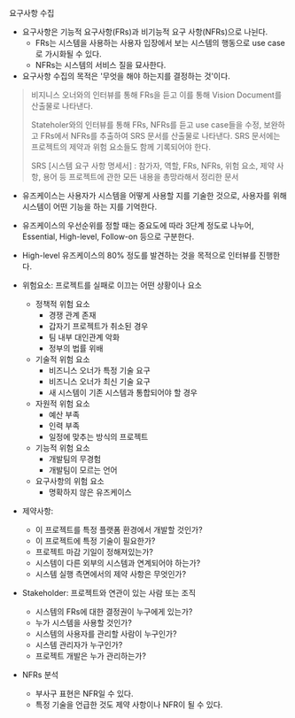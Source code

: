 요구사항 수집

+ 요구사항은 기능적 요구사항(FRs)과 비기능적 요구 사항(NFRs)으로 나뉜다.
  + FRs는 시스템을 사용하는 사용자 입장에서 보는 시스템의 행동으로 use case로 가시화될 수 있다.
  + NFRs는 시스템의 서비스 질을 묘사한다.
+ 요구사항 수집의 목적은 '무엇을 해야 하는지를 결정하는 것'이다.

> 비지니스 오너와의 인터뷰를 통해 FRs을 듣고 이를 통해 Vision Document를 산출물로 나타낸다.
>
> Stateholer와의 인터뷰를 통해 FRs, NFRs를 듣고 use case들을 수정, 보완하고 FRs에서 NFRs를 추출하여 SRS 문서를 산출물로 나타낸다. SRS 문서에는 프로젝트의 제약과 위험 요소들도 함께 기록되어야 한다.
>
> SRS [시스템 요구 사항 명세서] : 참가자, 역할, FRs, NFRs, 위험 요소, 제약 사항, 용어 등 프로젝트에 관한 모든 내용을 총망라해서 정리한 문서



+ 유즈케이스는 사용자가 시스템을 어떻게 사용할 지를 기술한 것으로, 사용자를 위해 시스템이 어떤 기능을 하는 지를 기억한다.
+ 유즈케이스의 우선순위를 정할 때는 중요도에 따라 3단계 정도로 나누어, Essential, High-level, Follow-on 등으로 구분한다.
+ High-level 유즈케이스의 80% 정도를 발견하는 것을 목적으로 인터뷰를 진행한다.



+ 위험요소: 프로젝트를 실패로 이끄는 어떤 상황이나 요소
  + 정책적 위험 요소
    + 경쟁 관계 존재
    + 갑자기 프로젝트가 취소된 경우
    + 팀 내부 대인관계 악화
    + 정부의 법률 위배
  + 기술적 위험 요소
    + 비즈니스 오너가 특정 기술 요구
    + 비즈니스 오너가 최신 기술 요구
    + 새 시스템이 기존 시스템과 통합되어야 할 경우
  + 자원적 위험 요소
    + 예산 부족
    + 인력 부족
    + 일정에 맞추는 방식의 프로젝트
  + 기능적 위험 요소
    + 개발팀의 무경험
    + 개발팀이 모르는 언어
  + 요구사항의 위험 요소
    + 명확하지 않은 유즈케이스
+ 제약사항:
  + 이 프로젝트를 특정 플랫폼 환경에서 개발할 것인가?
  + 이 프로젝트에 특정 기술이 필요한가?
  + 프로젝트 마감 기일이 정해져있는가?
  + 시스템이 다른 외부의 시스템과 연계되어야 하는가?
  + 시스템 실행 측면에서의 제약 사항은 무엇인가?
+ Stakeholder: 프로젝트와 연관이 있는 사람 또는 조직
  + 시스템의 FRs에 대한 결정권이 누구에게 있는가?
  + 누가 시스템을 사용할 것인가?
  + 시스템의 사용자를 관리할 사람이 누구인가?
  + 시스템 관리자가 누구인가?
  + 프로젝트 개발은 누가 관리하는가?

+ NFRs 분석
  + 부사구 표현은 NFR일 수 있다.
  + 특정 기술을 언급한 것도 제약 사항이나 NFR이 될 수 있다.